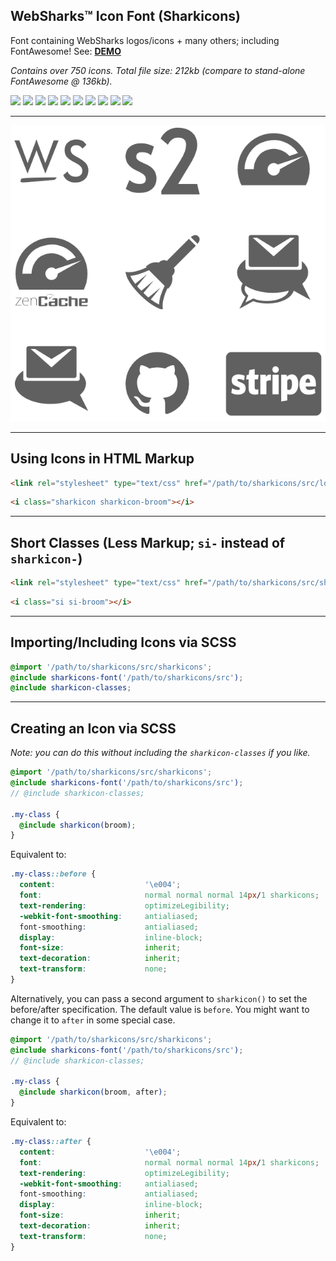 ## WebSharks™ Icon Font (Sharkicons)

Font containing WebSharks logos/icons + many others; including FontAwesome! See: [**DEMO**](http://websharks.github.io/sharkicons/demo.html)

_Contains over 750 icons. Total file size: 212kb (compare to stand-alone FontAwesome @ 136kb)._

[![](https://img.shields.io/github/license/websharks/sharkicons.svg)](https://github.com/websharks/sharkicons/blob/HEAD/LICENSE.txt)
[![](https://img.shields.io/badge/made-w%2F_100%25_pure_awesome_sauce-AB815F.svg?label=made)](http://websharks-inc.com/)
[![](https://img.shields.io/badge/by-WebSharks_Inc.-656598.svg?label=by)](http://www.websharks-inc.com/team/)
[![](https://img.shields.io/github/release/websharks/sharkicons.svg?label=latest)](https://github.com/websharks/sharkicons/releases)
[![](https://img.shields.io/packagist/v/websharks/sharkicons.svg?label=packagist)](https://packagist.org/packages/websharks/sharkicons)
[![](https://img.shields.io/github/issues/websharks/sharkicons.svg?label=issues)](https://github.com/websharks/sharkicons/issues)
[![](https://img.shields.io/github/forks/websharks/sharkicons.svg?label=forks)](https://github.com/websharks/sharkicons/network)
[![](https://img.shields.io/github/stars/websharks/sharkicons.svg?label=stars)](https://github.com/websharks/sharkicons/stargazers)
[![](https://img.shields.io/github/downloads/websharks/sharkicons/latest/total.svg?label=downloads)](https://github.com/websharks/sharkicons/releases)
[![](https://img.shields.io/packagist/dt/websharks/sharkicons.svg?label=packagist)](https://packagist.org/packages/websharks/sharkicons)

---

![](assets/screenshot.png)

---

## Using Icons in HTML Markup

```html
<link rel="stylesheet" type="text/css" href="/path/to/sharkicons/src/long-classes.min.css" />
```

```html
<i class="sharkicon sharkicon-broom"></i>
```

---

## Short Classes (Less Markup; `si-` instead of `sharkicon-`)

```html
<link rel="stylesheet" type="text/css" href="/path/to/sharkicons/src/short-classes.min.css" />
```

```html
<i class="si si-broom"></i>
```

---

## Importing/Including Icons via SCSS

```scss
@import '/path/to/sharkicons/src/sharkicons';
@include sharkicons-font('/path/to/sharkicons/src');
@include sharkicon-classes;
```

---

## Creating an Icon via SCSS

_Note: you can do this without including the `sharkicon-classes` if you like._

```scss
@import '/path/to/sharkicons/src/sharkicons';
@include sharkicons-font('/path/to/sharkicons/src');
// @include sharkicon-classes;

.my-class {
  @include sharkicon(broom);
}
```

Equivalent to:

```css
.my-class::before {
  content:                    '\e004';
  font:                       normal normal normal 14px/1 sharkicons;
  text-rendering:             optimizeLegibility;
  -webkit-font-smoothing:     antialiased;
  font-smoothing:             antialiased;
  display:                    inline-block;
  font-size:                  inherit;
  text-decoration:            inherit;
  text-transform:             none;
}
```

Alternatively, you can pass a second argument to `sharkicon()` to set the before/after specification. The default value is `before`. You might want to change it to `after` in some special case.

```scss
@import '/path/to/sharkicons/src/sharkicons';
@include sharkicons-font('/path/to/sharkicons/src');
// @include sharkicon-classes;

.my-class {
  @include sharkicon(broom, after);
}
```

Equivalent to:

```css
.my-class::after {
  content:                    '\e004';
  font:                       normal normal normal 14px/1 sharkicons;
  text-rendering:             optimizeLegibility;
  -webkit-font-smoothing:     antialiased;
  font-smoothing:             antialiased;
  display:                    inline-block;
  font-size:                  inherit;
  text-decoration:            inherit;
  text-transform:             none;
}
```
